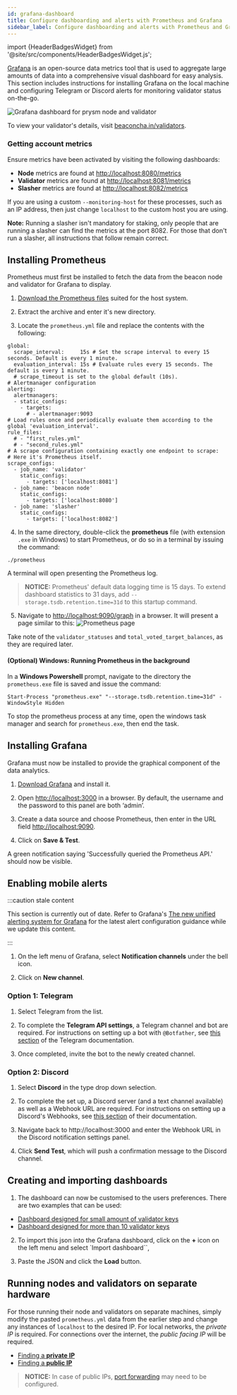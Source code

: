 ```yaml
---
id: grafana-dashboard
title: Configure dashboarding and alerts with Prometheus and Grafana
sidebar_label: Configure dashboarding and alerts with Prometheus and Grafana
---
```


import {HeaderBadgesWidget} from '@site/src/components/HeaderBadgesWidget.js';

<HeaderBadgesWidget />

[Grafana](https://grafana.com/) is an open-source data metrics tool that is used to aggregate large amounts of data into a comprehensive visual dashboard for easy analysis. This section includes instructions for installing Grafana on the local machine and configuring Telegram or Discord alerts for monitoring validator status on-the-go.

![Grafana dashboard for prysm node and validator](/img/dashboard_overview.png "Grafana dashboard for prysm node and validator")

To view your validator's details, visit [beaconcha.in/validators](https://beaconcha.in/validators).

### Getting account metrics
 Ensure metrics have been activated by visiting the following dashboards:
  * **Node** metrics are found at [http://localhost:8080/metrics](http://localhost:8080/metrics)
  * **Validator** metrics are found at [http://localhost:8081/metrics](http://localhost:8081/metrics)
  * **Slasher** metrics are found at [http://localhost:8082/metrics](http://localhost:8081/metrics)

If you are using a custom `--monitoring-host` for these processes, such as an IP address, then just change `localhost` to the custom host you are using. 

**Note:** Running a slasher isn't mandatory for staking, only people that are running a slasher can find the metrics at the port 8082. For those that don't run a slasher, all instructions that follow remain correct.

## Installing Prometheus

Prometheus must first be installed to fetch the data from the beacon node and validator for Grafana to display.

1. [Download the Prometheus files](https://prometheus.io/download/) suited for the host system. 

2. Extract the archive and enter it's new directory. 

3. Locate the `prometheus.yml` file and replace the contents with the following:

```# my global config
global:
  scrape_interval:     15s # Set the scrape interval to every 15 seconds. Default is every 1 minute.
  evaluation_interval: 15s # Evaluate rules every 15 seconds. The default is every 1 minute.
  # scrape_timeout is set to the global default (10s).
# Alertmanager configuration
alerting:
  alertmanagers:
  - static_configs:
    - targets:
      # - alertmanager:9093
# Load rules once and periodically evaluate them according to the global 'evaluation_interval'.
rule_files:
  # - "first_rules.yml"
  # - "second_rules.yml"
# A scrape configuration containing exactly one endpoint to scrape:
# Here it's Prometheus itself.
scrape_configs:
  - job_name: 'validator'
    static_configs:
      - targets: ['localhost:8081']
  - job_name: 'beacon node'
    static_configs:
      - targets: ['localhost:8080']
  - job_name: 'slasher'
    static_configs:
      - targets: ['localhost:8082']
```

4. In the same directory, double-click the **prometheus** file (with extension `.exe` in Windows) to start Prometheus,
or do so in a terminal by issuing the command:
```
./prometheus
```
  A terminal will open presenting the Prometheus log. 
 
  > **NOTICE:** Prometheus' default data logging time is 15 days. To extend dashboard statistics to 31 days, add `--storage.tsdb.retention.time=31d` to this startup command.

5. Navigate to [http://localhost:9090/graph](http://localhost:9090/graph) in a browser. It will present a page similar to this:
![Prometheus page](/img/prometheus_page.png "Prometheus page")

Take note of the `validator_statuses` and `total_voted_target_balances`, as they are required later.

#### (Optional) Windows: Running Prometheus in the background

In a **Windows Powershell** prompt, navigate to the directory the `prometheus.exe` file is saved and issue the command:
```
Start-Process "prometheus.exe" "--storage.tsdb.retention.time=31d" -WindowStyle Hidden
```
To stop the prometheus process at any time, open the windows task manager and search for `prometheus.exe`, then end the task.


## Installing Grafana

Grafana must now be installed to provide the graphical component of the data analytics.

1. [Download Grafana](https://grafana.com/grafana/download) and install it.

2. Open [http://localhost:3000](http://localhost:3000) in a browser. By default, the username and the password to this panel are both ‘admin’.

3. Create a data source and choose Prometheus, then enter in the URL field [http://localhost:9090](http://localhost:9090). 

4. Click on **Save & Test**. 

A green notification saying 'Successfully queried the Prometheus API.' should now be visible.

## Enabling mobile alerts

:::caution stale content

This section is currently out of date. Refer to Grafana's [The new unified alerting system for Grafana](https://grafana.com/blog/2021/06/14/the-new-unified-alerting-system-for-grafana-everything-you-need-to-know/) for the latest alert configuration guidance while we update this content.

:::

1. On the left menu of Grafana, select **Notification channels** under the bell icon. 

2. Click on **New channel**.

### Option 1: Telegram

1. Select Telegram from the list.

2. To complete the **Telegram API settings**, a Telegram channel and bot are required. For instructions on setting up a bot with `@Botfather`, see [this section](https://core.telegram.org/bots#6-botfather) of the Telegram documentation.

3. Once completed, invite the bot to the newly created channel.

### Option 2: Discord

1. Select **Discord** in the type drop down selection. 

2. To complete the set up, a Discord server (and a text channel available) as well as a Webhook URL are required. For instructions on setting up a Discord's Webhooks, see [this section](https://support.discord.com/hc/en-us/articles/228383668-Intro-to-Webhooks) of their documentation.
  
3. Navigate back to http://localhost:3000 and enter the Webhook URL in the Discord notification settings panel. 

4. Click **Send Test**, which will push a confirmation message to the Discord channel.

## Creating and importing dashboards

1. The dashboard can now be customised to the users preferences. There are two examples that can be used:
- [Dashboard designed for small amount of validator keys](/assets/grafana-dashboards/small_amount_validators.json)
- [Dashboard designed for more than 10 validator keys](/assets/grafana-dashboards/big_amount_validators.json)

2. To import this json into the Grafana dashboard, click on the **+** icon on the left menu and select `Import dashboard``, 

3. Paste the JSON and click the **Load** button.

## Running nodes and validators on separate hardware

For those running their node and validators on separate machines, simply modify the pasted `prometheus.yml` data from the earlier step and change any instances of `localhost` to the desired IP. For local networks, the _private IP_ is required. For connections over the internet, the _public facing IP_ will be required.

* [Finding a **private IP**](/prysm/docs/prysm-usage/p2p-host-ip/#private-ip-addresses)
* [Finding a **public IP**](/prysm/docs/prysm-usage/p2p-host-ip/#public-ip-addresses)

> **NOTICE:** In case of public IPs, [port forwarding](/prysm/docs/prysm-usage/p2p-host-ip/#port-forwarding) may need to be configured.
